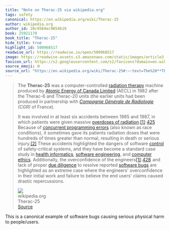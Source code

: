 ```yaml
---
title: "Note on Therac-25 via wikipedia.org"
tags: safety
canonical: https://en.wikipedia.org/wiki/Therac-25
author: wikipedia.org
author_id: 20c9569ec9054b19
book: 25921179
book_title: "Therac-25"
hide_title: true
highlight_id: 500968517
readwise_url: https://readwise.io/open/500968517
image: https://readwise-assets.s3.amazonaws.com/static/images/article3.5c705a01b476.png
favicon_url: https://s2.googleusercontent.com/s2/favicons?domain=en.wikipedia.org
source_emoji: 🌐
source_url: "https://en.wikipedia.org/wiki/Therac-25#:~:text=The%20**Therac-25**%20was,caused%20drastic%20repercussions."
---
```


> The **Therac-25** was a computer-controlled [radiation therapy](https://en.wikipedia.org/wiki/Radiation_therapy) machine produced by [Atomic Energy of Canada Limited](https://en.wikipedia.org/wiki/Atomic_Energy_of_Canada_Limited) (AECL) in 1982 after the Therac-6 and Therac-20 units (the earlier units had been produced in partnership with *[Compagnie Générale de Radiologie](https://en.wikipedia.org/w/index.php?title=Compagnie_G%C3%A9n%C3%A9rale_de_Radiologie&action=edit&redlink=1) (CGR)* of France).
> 
> It was involved in at least six accidents between 1985 and 1987, in which patients were given massive [overdoses of radiation](https://en.wikipedia.org/wiki/Radiation_poisoning).[[1]](https://en.wikipedia.org/wiki/Therac-25#cite_note-baase-1): [425](https://archive.org/details/giftoffiresocial0000baas_r4k3/page/425/mode/2up)  Because of [concurrent programming errors](https://en.wikipedia.org/wiki/Race_condition) (also known as race conditions), it sometimes gave its patients radiation doses that were hundreds of times greater than normal, resulting in death or serious injury.[[2]](https://en.wikipedia.org/wiki/Therac-25#cite_note-Raj-2) These accidents highlighted the dangers of software [control](https://en.wikipedia.org/wiki/Control_system) of safety-critical systems, and they have become a standard case study in [health informatics](https://en.wikipedia.org/wiki/Health_informatics), [software engineering](https://en.wikipedia.org/wiki/Software_engineering), and [computer ethics](https://en.wikipedia.org/wiki/Computer_ethics). Additionally, the overconfidence of the engineers[[1]](https://en.wikipedia.org/wiki/Therac-25#cite_note-baase-1): [428](https://archive.org/details/giftoffiresocial0000baas_r4k3/page/428/mode/2up)  and lack of proper [due diligence](https://en.wikipedia.org/wiki/Due_diligence) to resolve reported [software bugs](https://en.wikipedia.org/wiki/Software_bugs) are highlighted as an extreme case where the engineers' overconfidence in their initial work and failure to believe the end users' claims caused drastic repercussions.
> <div class="quoteback-footer"><div class="quoteback-avatar"><img class="mini-favicon" src="https://s2.googleusercontent.com/s2/favicons?domain=en.wikipedia.org"></div><div class="quoteback-metadata"><div class="metadata-inner"><span style="display:none">FROM:</span><div aria-label="wikipedia.org" class="quoteback-author"> wikipedia.org</div><div aria-label="Therac-25" class="quoteback-title"> Therac-25</div></div></div><div class="quoteback-backlink"><a target="_blank" aria-label="go to the full text of this quotation" rel="noopener" href="https://en.wikipedia.org/wiki/Therac-25#:~:text=The%20**Therac-25**%20was,caused%20drastic%20repercussions." class="quoteback-arrow"> Source</a></div></div>

This is a canonical example of software bugs causing serious physical harm to people/users.